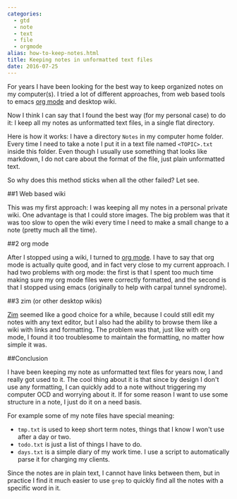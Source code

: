 ```yaml
---
categories:
  - gtd
  - note
  - text
  - file
  - orgmode
alias: how-to-keep-notes.html
title: Keeping notes in unformatted text files
date: 2016-07-25
---
```



For years I have been looking for the best way to keep organized notes on my
computer(s).  I tried a lot of different approaches, from web based tools to
emacs [org mode](http://orgmode.org) and desktop wiki.

Now I think I can say that I found the best way (for my personal case) to do
it: I keep all my notes as unformatted text files, in a single flat directory.

Here is how it works: I have a directory `Notes` in my computer home folder.
Every time I need to take a note I put it in a text file named `<TOPIC>.txt`
inside this folder.  Even though I usually use something that looks like
markdown, I do not care about the format of the file, just plain unformatted
text.

So why does this method sticks when all the other failed?  Let see.

##1 Web based wiki

This was my first approach: I was keeping all my notes in a personal private
wiki.  One advantage is that I could store images.  The big problem was that
it was too slow to open the wiki every time I need to make a small change to
a note (pretty much all the time).

##2 org mode

After I stopped using a wiki, I turned to [org mode](http://orgmode.org).  I
have to say that org mode is actually quite good, and in fact very close to my
current approach.  I had two problems with org mode: the first is that I spent
too much time making sure my org mode files were correctly formatted, and the
second is that I stopped using emacs (originally to help with carpal tunnel
syndrome).

##3 zim (or other desktop wikis)

[Zim](http://zim-wiki.org/) seemed like a good choice for a while, because I
could still edit my notes with any text editor, but I also had the ability to
browse them like a wiki with links and formatting.  The problem was that, just
like with org mode, I found it too troublesome to maintain the formatting,
no matter how simple it was.

##Conclusion

I have been keeping my note as unformatted text files for years now, I and
really got used to it.  The cool thing about it is that since by design I don't
use any formatting, I can quickly add to a note without triggering my computer
OCD and worrying about it.  If for some reason I want to use some structure in
a note, I just do it on a need basis.

For example some of my note files have special meaning:

- `tmp.txt` is used to keep short term notes, things that I know I
   won't use after a day or two.
- `todo.txt` is just a list of things I have to do.
- `days.txt` is a simple diary of my work time.  I use a script to
   automatically parse it for charging my clients.

Since the notes are in plain text, I cannot have links between them, but in
practice I find it much easier to use `grep` to quickly find all the notes with
a specific word in it.
